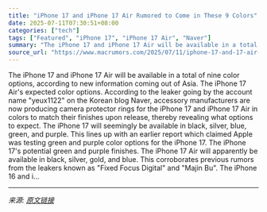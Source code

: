 ```yaml
---
title: "iPhone 17 and iPhone 17 Air Rumored to Come in These 9 Colors"
date: 2025-07-11T07:30:51+08:00
categories: ["tech"]
tags: ["Featured", "iPhone 17", "iPhone 17 Air", "Naver"]
summary: "The iPhone 17 and iPhone 17 Air will be available in a total of nine color options, according to new information coming out of Asia. The &zwnj;iPhone 17 Air&zwnj;'s expected color options. According t"
source_url: "https://www.macrumors.com/2025/07/11/iphone-17-and-17-air-to-come-in-these-9-colors/"
---
```


The iPhone 17 and iPhone 17 Air will be available in a total of nine color options, according to new information coming out of Asia. The &zwnj;iPhone 17 Air&zwnj;'s expected color options. According to the leaker going by the account name "yeux1122" on the Korean blog Naver, accessory manufacturers are now producing camera protector rings for the &zwnj;iPhone 17&zwnj; and &zwnj;iPhone 17 Air&zwnj; in colors to match their finishes upon release, thereby revealing what options to expect. The &zwnj;iPhone 17&zwnj; will seemingly be available in black, silver, blue, green, and purple. This lines up with an earlier report which claimed Apple was testing green and purple color options for the &zwnj;iPhone 17&zwnj;. The &zwnj;iPhone 17&zwnj;'s potential green and purple finishes. The &zwnj;iPhone 17 Air&zwnj; will apparently be available in black, silver, gold, and blue. This corroborates previous rumors from the leakers known as "Fixed Focus Digital" and "Majin Bu". The iPhone 16 and &zwnj;i...

---

*来源: [原文链接](https://www.macrumors.com/2025/07/11/iphone-17-and-17-air-to-come-in-these-9-colors/)*
